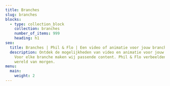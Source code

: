 ```yaml
---
title: Branches
slug: branches
blocks:
  - type: collection_block
    collection: branches
    number_of_items: 999
    heading: h1
seo:
  title: Branches | Phil & Flo | Een video of animatie voor jouw branche
  description: Ontdek de mogelijkheden van video en animatie voor jouw bedrijf.
    Voor elke branche maken wij passende content. Phil & Flo verbeelden de
    wereld van morgen.
menu:
  main:
    weight: 2
---
```

